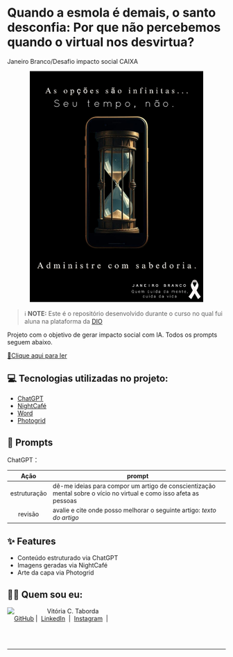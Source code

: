 # Quando a esmola é demais, o santo desconfia: Por que não percebemos quando o virtual nos desvirtua?
Janeiro Branco/Desafio impacto social CAIXA
<p align="center">
<img 
    src="https://github.com/vicataborda/Conscientizacao-Janeiro-Branco---Desafio-impacto-social/blob/main/PhotoGrid_Site_1738065985491%20(2).jpg"
    width="400"  
/>
</p>

 > ℹ️ **NOTE:** Este é o repositório desenvolvido durante o curso no qual fui aluna na plataforma da [DIO](https://dio.me)

Projeto com o objetivo de gerar impacto social com IA. Todos os prompts
seguem abaixo.

<a href="https://github.com/vicataborda/e-book-palavras-do-agora-versos-da-alma-Vitoria-C-Taborda/blob/main/Ebook%20-%20Palavras%20do%20agora%20Versos%20da%20alma%20v2.pdf" title="View PDF now"> 📕Clique aqui para ler</a>

## 💻 Tecnologias utilizadas no projeto:

- [ChatGPT](https://chat.openai.com/) 
- [NightCafé](https://creator.nightcafe.studio/)
- [Word](https://www.microsoft.com/pt-br/microsoft-365/word?msockid=33ace3b78b0b661829c0f6e48ad66742)
- [Photogrid](https://www.photogrid.app/pt/)

## 🧠 Prompts


ChatGPT：

|   Ação   | prompt                                                                                                                                                                                                                                                                         |
| :------: | ------------------------------------------------------------------------------------------------------------------------------------------------------------------------------------------------------------------------------------------------------------------------------ |
|  estruturação  | dê-me ideias para compor um artigo de conscientização mental sobre o vício no virtual e como isso afeta as pessoas  |                                                      |
| revisão | avalie e cite onde posso melhorar o seguinte artigo: *texto do artigo* |

## ✨ Features

- Conteúdo estruturado via ChatGPT
- Imagens geradas via NightCafé
- Arte da capa via Photogrid


## 👨‍💻 Quem sou eu:

<p>
    <img 
      align=left 
      margin=10 
      width=80 
      src="https://avatars.githubusercontent.com/u/191050453?v=4"
    />
    <p>&nbsp&nbsp&nbspVitória C. Taborda<br>
    &nbsp&nbsp&nbsp
    <a href="https://github.com/vicataborda">
    GitHub</a>&nbsp;|&nbsp;
    <a href="https://www.linkedin.com/in/vitoriactaborda/">LinkedIn</a>
&nbsp;|&nbsp;
    <a href="https://www.instagram.com/imvictab/">
    Instagram</a>
&nbsp;|&nbsp;</p>
</p>
<br/><br/>
<p>

---
